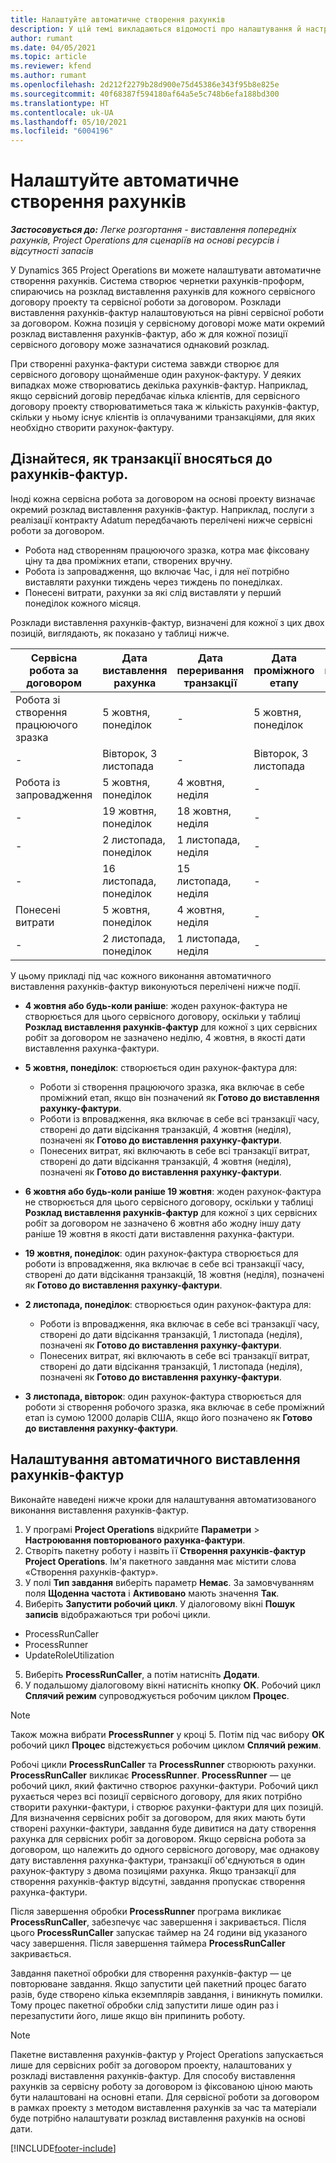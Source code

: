 ```yaml
---
title: Налаштуйте автоматичне створення рахунків
description: У цій темі викладаються відомості про налаштування й настроювання автоматичного створення рахунків.
author: rumant
ms.date: 04/05/2021
ms.topic: article
ms.reviewer: kfend
ms.author: rumant
ms.openlocfilehash: 2d212f2279b28d900e75d45386e343f95b8e825e
ms.sourcegitcommit: 40f68387f594180af64a5e5c748b6efa188bd300
ms.translationtype: HT
ms.contentlocale: uk-UA
ms.lasthandoff: 05/10/2021
ms.locfileid: "6004196"
---
```

# <a name="set-up-automatic-invoice-creation"></a>Налаштуйте автоматичне створення рахунків 
 
_**Застосовується до:** Легке розгортання - виставлення попередніх рахунків, Project Operations для сценаріїв на основі ресурсів і відсутності запасів_

У Dynamics 365 Project Operations ви можете налаштувати автоматичне створення рахунків. Система створює чернетки рахунків-проформ, спираючись на розклад виставлення рахунків для кожного сервісного договору проекту та сервісної роботи за договором. Розклади виставлення рахунків-фактур налаштовуються на рівні сервісної роботи за договором. Кожна позиція у сервісному договорі може мати окремий розклад виставлення рахунків-фактур, або ж для кожної позиції сервісного договору може зазначатися однаковий розклад.

При створенні рахунка-фактури система завжди створює для сервісного договору щонайменше один рахунок-фактуру. У деяких випадках може створюватись декілька рахунків-фактур. Наприклад, якщо сервісний договір передбачає кілька клієнтів, для сервісного договору проекту створюватиметься така ж кількість рахунків-фактур, скільки у ньому існує клієнтів із оплачуваними транзакціями, для яких необхідно створити рахунок-фактуру.

## <a name="understand-how-transactions-are-included-on-an-invoice"></a>Дізнайтеся, як транзакції вносяться до рахунків-фактур. 

Іноді кожна сервісна робота за договором на основі проекту визначає окремий розклад виставлення рахунків-фактур. Наприклад, послуги з реалізації контракту Adatum передбачають перелічені нижче сервісні роботи за договором.

- Робота над створенням працюючого зразка, котра має фіксовану ціну та два проміжних етапи, створених вручну.
- Робота із запровадження, що включає Час, і для неї потрібно виставляти рахунки тиждень через тиждень по понеділках.
- Понесені витрати, рахунки за які слід виставляти у перший понеділок кожного місяця.

Розклади виставлення рахунків-фактур, визначені для кожної з цих двох позицій, виглядають, як показано у таблиці нижче.

| Сервісна робота за договором | Дата виставлення рахунка | Дата переривання транзакції | Дата проміжного етапу | Сума на проміжному етапі |
| --- | --- | --- | --- | --- |
| Робота зі створення працюючого зразка | 5 жовтня, понеділок | - | 5 жовтня, понеділок | 5000 USD |
| - | Вівторок, 3 листопада | - | Вівторок, 3 листопада | 12,000 USD |
| Робота із запровадження | 5 жовтня, понеділок | 4 жовтня, неділя | - | - |
| - | 19 жовтня, понеділок | 18 жовтня, неділя | - | - |
| - | 2 листопада, понеділок | 1 листопада, неділя | - | - |
| - | 16 листопада, понеділок | 15 листопада, неділя | - | - |
| Понесені витрати | 5 жовтня, понеділок | 4 жовтня, неділя | - | - |
| - | 2 листопада, понеділок | 1 листопада, неділя | - | - |

У цьому прикладі під час кожного виконання автоматичного виставлення рахунків-фактур виконуються перелічені нижче події.

- **4 жовтня або будь-коли раніше**: жоден рахунок-фактура не створюється для цього сервісного договору, оскільки у таблиці **Розклад виставлення рахунків-фактур** для кожної з цих сервісних робіт за договором не зазначено неділю, 4 жовтня, в якості дати виставлення рахунка-фактури.
- **5 жовтня, понеділок**: створюється один рахунок-фактура для:

    - Роботи зі створення працюючого зразка, яка включає в себе проміжний етап, якщо він позначений як **Готово до виставлення рахунку-фактури**.
    - Роботи із впровадження, яка включає в себе всі транзакції часу, створені до дати відсікання транзакцій, 4 жовтня (неділя), позначені як **Готово до виставлення рахунку-фактури**.
    - Понесених витрат, які включають в себе всі транзакції витрат, створені до дати відсікання транзакцій, 4 жовтня (неділя), позначені як **Готово до виставлення рахунку-фактури**.
  
- **6 жовтня або будь-коли раніше 19 жовтня**: жоден рахунок-фактура не створюється для цього сервісного договору, оскільки у таблиці **Розклад виставлення рахунків-фактур** для кожної з цих сервісних робіт за договором не зазначено 6 жовтня або жодну іншу дату раніше 19 жовтня в якості дати виставлення рахунка-фактури.
- **19 жовтня, понеділок**: один рахунок-фактура створюється для роботи із впровадження, яка включає в себе всі транзакції часу, створені до дати відсікання транзакцій, 18 жовтня (неділя), позначені як **Готово до виставлення рахунку-фактури**.
- **2 листопада, понеділок**: створюється один рахунок-фактура для:

    - Роботи із впровадження, яка включає в себе всі транзакції часу, створені до дати відсікання транзакцій, 1 листопада (неділя), позначені як **Готово до виставлення рахунку-фактури**.
    - Понесених витрат, які включають в себе всі транзакції витрат, створені до дати відсікання транзакцій, 1 листопада (неділя), позначені як **Готово до виставлення рахунку-фактури**.

- **3 листопада, вівторок**: один рахунок-фактура створюється для роботи зі створення робочого зразка, яка включає в себе проміжний етап із сумою 12000 доларів США, якщо його позначено як **Готово до виставлення рахунку-фактури**.

## <a name="configure-automatic-invoicing"></a>Налаштування автоматичного виставлення рахунків-фактур

Виконайте наведені нижче кроки для налаштування автоматизованого виконання виставлення рахунків-фактур.

1. У програмі **Project Operations** відкрийте **Параметри** > **Настроювання повторюваного рахунка-фактури**.
2. Створіть пакетну роботу і назвіть її **Створення рахунків-фактур Project Operations**. Ім'я пакетного завдання має містити слова «Створення рахунків-фактур».
3. У полі **Тип завдання** виберіть параметр **Немає**. За замовчуванням поля **Щоденна частота** і **Активовано** мають значення **Так**.
4. Виберіть **Запустити робочий цикл**. У діалоговому вікні **Пошук записів** відображаються три робочі цикли.

- ProcessRunCaller
- ProcessRunner
- UpdateRoleUtilization

5. Виберіть **ProcessRunCaller**, а потім натисніть **Додати**.
6. У подальшому діалоговому вікні натисніть кнопку **ОК**. Робочий цикл **Сплячий режим** супроводжується робочим циклом **Процес**. 

> [!NOTE]
> Також можна вибрати **ProcessRunner** у кроці 5. Потім під час вибору **ОК** робочий цикл **Процес** відстежується робочим циклом **Сплячий режим**.

Робочі цикли **ProcessRunCaller** та **ProcessRunner** створюють рахунки. **ProcessRunCaller** викликає **ProcessRunner**. **ProcessRunner** — це робочий цикл, який фактично створює рахунки-фактури. Робочий цикл рухається через всі позиції сервісного договору, для яких потрібно створити рахунки-фактури, і створює рахунки-фактури для цих позицій. Для визначення сервісних робіт за договором, для яких мають бути створені рахунки-фактури, завдання буде дивитися на дату створення рахунка для сервісних робіт за договором. Якщо сервісна робота за договором, що належить до одного сервісного договору, має однакову дату виставлення рахунка-фактури, транзакції об'єднуються в один рахунок-фактуру з двома позиціями рахунка. Якщо транзакції для створення рахунків-фактур відсутні, завдання пропускає створення рахунка-фактури.

Після завершення обробки **ProcessRunner** програма викликає **ProcessRunCaller**, забезпечує час завершення і закривається. Після цього **ProcessRunCaller** запускає таймер на 24 години від указаного часу завершення. Після завершення таймера **ProcessRunCaller** закривається.

Завдання пакетної обробки для створення рахунків-фактур — це повторюване завдання. Якщо запустити цей пакетний процес багато разів, буде створено кілька екземплярів завдання, і виникнуть помилки. Тому процес пакетної обробки слід запустити лише один раз і перезапустити його, лише якщо він припинить роботу.

> [!NOTE]
> Пакетне виставлення рахунків-фактур у Project Operations запускається лише для сервісних робіт за договором проекту, налаштованих у розкладі виставлення рахунків-фактур. Для способу виставлення рахунків за сервісну роботу за договором із фіксованою ціною мають бути налаштовані на основні етапи. Для сервісної роботи за договором в рамках проекту з методом виставлення рахунків за час та матеріали буде потрібно налаштувати розклад виставлення рахунків на основі дати.


[!INCLUDE[footer-include](../../includes/footer-banner.md)]
